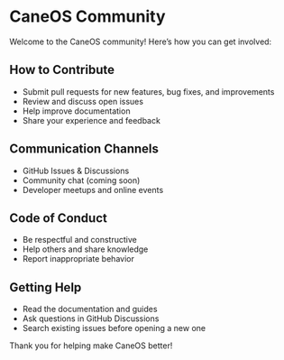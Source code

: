 # CaneOS Community

Welcome to the CaneOS community! Here’s how you can get involved:

## How to Contribute
- Submit pull requests for new features, bug fixes, and improvements
- Review and discuss open issues
- Help improve documentation
- Share your experience and feedback

## Communication Channels
- GitHub Issues & Discussions
- Community chat (coming soon)
- Developer meetups and online events

## Code of Conduct
- Be respectful and constructive
- Help others and share knowledge
- Report inappropriate behavior

## Getting Help
- Read the documentation and guides
- Ask questions in GitHub Discussions
- Search existing issues before opening a new one

Thank you for helping make CaneOS better!
